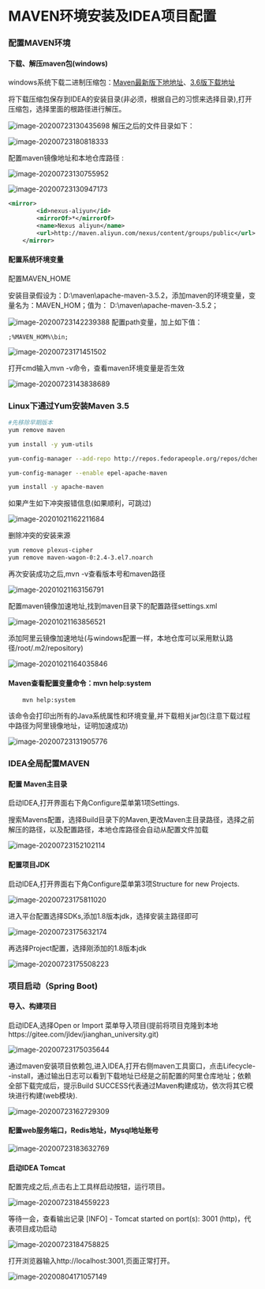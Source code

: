 # MAVEN环境安装及IDEA项目配置

### 配置MAVEN环境

#### 下载、解压maven包(windows)

windows系统下载二进制压缩包：[Maven最新版下地地址](http://maven.apache.org/download.cgi)、[3.6版下载地址](https://archive.apache.org/dist/maven/maven-3/3.6.0/binaries/)

将下载压缩包保存到IDEA的安装目录(非必须，根据自己的习惯来选择目录),打开压缩包，选择里面的根路径进行解压。

![image-20200723130435698](pics/image-20200723130435698.png)
解压之后的文件目录如下：

![image-20200723180818333](pics/image-20200723180818333.png)



配置maven镜像地址和本地仓库路径 :

![image-20200723130755952](pics/image-20200723130755952.png)


![image-20200723130947173](pics/image-20200723130947173.png)

```xml
<mirror>
	    <id>nexus-aliyun</id>
	    <mirrorOf>*</mirrorOf>
	    <name>Nexus aliyun</name>
	    <url>http://maven.aliyun.com/nexus/content/groups/public</url>
	</mirror>
```




#### 配置系统环境变量

配置MAVEN_HOME

安装目录假设为：D:\maven\apache-maven-3.5.2，添加maven的环境变量，变量名为：MAVEN_HOM；值为：  D:\maven\apache-maven-3.5.2；

![image-20200723142239388](pics/image-20200723142239388.png)
配置path变量，加上如下值：

`;%MAVEN_HOM%\bin;`

![image-20200723171451502](pics/image-20200723171451502.png)



打开cmd输入mvn -v命令，查看maven环境变量是否生效

![image-20200723143838689](pics/image-20200723143838689.png)

### Linux下通过Yum安装Maven 3.5

```sh
#先移除早期版本
yum remove maven

yum install -y yum-utils

yum-config-manager --add-repo http://repos.fedorapeople.org/repos/dchen/apache-maven/epel-apache-maven.repo

yum-config-manager --enable epel-apache-maven

yum install -y apache-maven
```

如果产生如下冲突报错信息(如果顺利，可跳过)

![image-20201021162211684](pics/image-20201021162211684.png)

删除冲突的安装来源

```sh
yum remove plexus-cipher
yum remove maven-wagon-0:2.4-3.el7.noarch
```

再次安装成功之后,mvn -v查看版本号和maven路径

![image-20201021163156791](pics/image-20201021163156791.png)

配置maven镜像加速地址,找到maven目录下的配置路径settings.xml

![image-20201021163856521](pics/image-20201021163856521.png)

添加阿里云镜像加速地址(与windows配置一样，本地仓库可以采用默认路径/root/.m2/repository)

![image-20201021164035846](pics/image-20201021164035846.png)

#### Maven查看配置变量命令：mvn help:system

```
	mvn help:system
```

该命令会打印出所有的Java系统属性和环境变量,并下载相关jar包(注意下载过程中路径为阿里镜像地址，证明加速成功)

![image-20200723131905776](pics/image-20200723131905776.png)



### IDEA全局配置MAVEN

#### 配置 Maven主目录 

启动IDEA,打开界面右下角Configure菜单第1项Settings.

搜索Mavens配置，选择Build目录下的Maven,更改Maven主目录路径，选择之前解压的路径，以及配置路径，本地仓库路径会自动从配置文件加载

![image-20200723152102114](pics/image-20200723152102114.png)

#### 配置项目JDK

启动IDEA,打开界面右下角Configure菜单第3项Structure for new Projects.

![image-20200723175811020](pics/image-20200723175811020.png)



进入平台配置选择SDKs,添加1.8版本jdk，选择安装主路径即可

![image-20200723175632174](pics/image-20200723175632174.png)



再选择Project配置，选择刚添加的1.8版本jdk

![image-20200723175508223](pics/image-20200723175508223.png)



### 项目启动（Spring Boot)

#### 导入、构建项目

启动IDEA,选择Open or Import 菜单导入项目(提前将项目克隆到本地https://gitee.com/jldev/jianghan_university.git)

![image-20200723175035644](pics/image-20200723175035644.png)



通过maven安装项目依赖包,进入IDEA,打开右侧maven工具窗口，点击Lifecycle--install，通过输出日志可以看到下载地址已经是之前配置的阿里仓库地址；依赖全部下载完成后，提示Build SUCCESS代表通过Maven构建成功，依次将其它模块进行构建(web模块).

![image-20200723162729309](pics/image-20200723162729309.png)

#### 配置web服务端口，Redis地址，Mysql地址账号

![image-20200723183632769](pics/image-20200723183632769.png)

#### 启动IDEA Tomcat

配置完成之后,点击右上工具样启动按钮，运行项目。

![image-20200723184559223](pics/image-20200723184559223.png)

等待一会，查看输出记录 [INFO] - Tomcat started on port(s): 3001 (http)，代表项目成功启动

![image-20200723184758825](pics/image-20200723184758825.png)

打开浏览器输入http://localhost:3001,页面正常打开。

![image-20200804171057149](pics/image-20200804171057149.png)






